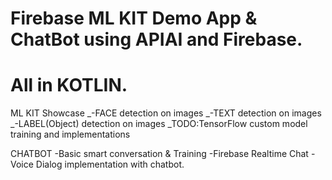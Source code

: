 # Firebase ML KIT Demo App & ChatBot using APIAI and Firebase.
# All in KOTLIN.

ML KIT Showcase
_-FACE detection on images
_-TEXT detection on images
_-LABEL(Object) detection on images
_TODO:TensorFlow custom model training and implementations

CHATBOT
-Basic smart conversation & Training
-Firebase Realtime Chat
-Voice Dialog implementation with chatbot.


